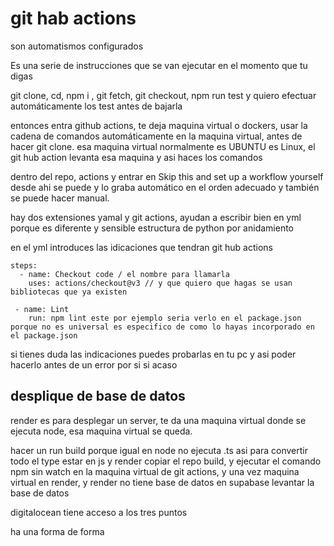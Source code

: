 # git hab actions

son automatismos configurados

Es una serie de instrucciones que se van ejecutar en el momento que tu digas

git clone, cd, npm i , git fetch, git checkout, npm run test y quiero efectuar automáticamente los test antes de bajarla

entonces entra github actions, te deja maquina virtual o dockers, usar la cadena de comandos automáticamente en la maquina virtual, antes de hacer git clone. esa maquina virtual normalmente es UBUNTU es Linux, el git hub action levanta esa maquina y asi haces los comandos

dentro del repo, actions y entrar en Skip this and set up a workflow yourself desde ahi se puede y lo graba automático en el orden adecuado
y también se puede hacer manual.

hay dos extensiones yamal y git actions, ayudan a escribir bien en yml porque es diferente y sensible estructura de python por anidamiento

en el yml introduces las idicaciones que tendran git hub actions

    steps:
      - name: Checkout code / el nombre para llamarla
        uses: actions/checkout@v3 // y que quiero que hagas se usan bibliotecas que ya existen
     
     - name: Lint
        run: npm lint este por ejemplo seria verlo en el package.json porque no es universal es especifico de como lo hayas incorporado en el package.json


si tienes duda las indicaciones puedes probarlas en tu pc y asi poder hacerlo antes de un error por si si acaso



## desplique de base de datos

render es para desplegar un server, te da una maquina virtual donde se ejecuta node, esa maquina virtual se queda.

hacer un run build porque igual en node no ejecuta .ts asi para convertir todo el type estar en js y render copiar el repo build, y ejecutar el comando npm sin watch en la maquina virtual de git actions, y una vez maquina virtual en render, y render no tiene base de datos en supabase levantar la base de datos

digitalocean tiene acceso a los tres puntos

ha una forma de forma 

